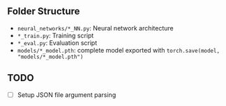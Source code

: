 ## Folder Structure

* `neural_networks/*_NN.py`: Neural network architecture
* `*_train.py`: Training script
* `*_eval.py`: Evaluation script
* `models/*_model.pth`: complete model exported with `torch.save(model, "models/*_model.pth")`

## TODO
 - [ ] Setup JSON file argument parsing